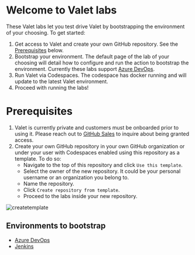 
# Welcome to Valet labs

These Valet labs let you test drive Valet by bootstrapping the environment of your choosing. To get started:

1. Get access to Valet and create your own GitHub repository. See the [Prerequisites](#prerequisites) below.
2. Bootstrap your environment. The default page of the lab of your choosing will detail how to configure and run the action to bootstrap the environment. Currently these labs support [Azure DevOps](azure_devops).
3. Run Valet via Codespaces. The codespace has docker running and will update to the latest Valet environment.
4. Proceed with running the labs!

# Prerequisites

1. Valet is currently private and customers must be onboarded prior to using it. Please reach out to [GitHub Sales](https://github.com/enterprise/contact) to inquire about being granted access.
2. Create your own GitHub repository in your own GitHub organization or under your user with Codespaces enabled using this repository as a template. To do so:
   - Navigate to the top of this repository and click `Use this template`.
   - Select the owner of the new repository. It could be your personal username or an organization you belong to.
   - Name the repository.
   - Click `Create repository from template`.
   - Proceed to the labs inside your new repository.

![createtemplate](https://user-images.githubusercontent.com/26442605/174847176-0e515fd3-8107-43e0-af33-70b1ece36d3b.png)

## Environments to bootstrap

- [Azure DevOps](azure_devops)
- [Jenkins](jenkins)
